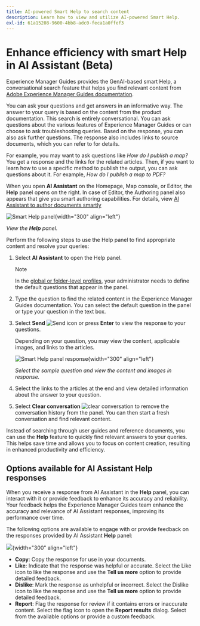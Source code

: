```yaml
---
title: AI-powered Smart Help to search content
description: Learn how to view and utilize AI-powered Smart Help.
exl-id: 61a15208-9600-4bb8-adc0-feca1a0ffef3
---
```

# Enhance efficiency with smart Help in AI Assistant (Beta)

Experience Manager Guides provides the GenAI-based smart Help, a conversational search feature that helps you find relevant content from [Adobe Experience Manager Guides documentation](https://experienceleague.adobe.com/en/docs/experience-manager-guides/using/overview).

You can ask your questions and get answers in an informative way. The answer to your query is based on the content from the product documentation. This search is entirely conversational. You can ask questions about the various features of Experience Manager Guides or can choose to ask troubleshooting queries. Based on the response, you can also ask further questions. The response also includes links to source documents, which you can refer to for details. 

For example, you may want to ask questions like *How do I publish a map?* You get a response and the links for the related articles. Then, if you want to learn how to use a specific method to publish the output, you can ask questions about it. For example, *How do I publish a map to PDF?* 

When you open **AI Assistant** on the Homepage, Map console, or Editor, the **Help** panel opens on the right. In case of Editor, the Authoring panel also appears that give you smart authoring capabilities. For details, view [AI Assistant to author documents smartly](./ai-assistant-right-panel.md)

![Smart Help panel](images/smart-help-panel.png){width="300" align="left"}

*View the **Help** panel.*

Perform the following steps to use the Help panel to find appropriate content and resolve your queries:

1. Select **AI Assistant** to open the Help panel. 

    >[!NOTE]
    >
    > In the [global or folder-level profiles](../cs-install-guide/conf-folder-level.md#conf-ai-guides-assistant), your administrator needs to define the default questions that appear in the panel. 

  1. Type the question to find the related content in the Experience Manager Guides documentation. You can select the default question in the panel or type your question in the text box.

  1. Select **Send**  ![Send icon](images/send-icon.svg)  or press **Enter**  to view the response to your questions.
  
      Depending on your question, you may view the content, applicable images, and links to the articles.

        ![Smart Help panel response](images/smart-help-panel-response.png){width="300" align="left"}


        *Select the sample question and view the content and images in response.* 
      
1. Select the links to the articles at the end and view detailed information about the answer to your question.


1. Select **Clear conversation** ![clear conversation](images/clear-conversation-icon.svg) to remove the conversation history from the panel. You can then start a fresh conversation and find relevant content. 

Instead of searching through user guides and reference documents, you can use the **Help** feature to quickly find relevant answers to your queries. This helps save time and allows you to focus on content creation, resulting in enhanced productivity and efficiency.

## Options available for AI Assistant Help responses

When you receive a response from AI Assistant in the **Help** panel, you can interact with it or provide feedback to enhance its accuracy and reliability. Your feedback helps the Experience Manager Guides team enhance the accuracy and relevance of AI Assistant responses, improving its performance over time. 

The following options are available to engage with or provide feedback on the responses provided by AI Assistant **Help** panel:

![](images/ai-assistant-response-options.png){width="300" align="left"}

- **Copy**: Copy the response for use in your documents.
- **Like**: Indicate that the response was helpful or accurate. Select the Like icon to like the response and use the **Tell us more** option to provide detailed feedback.  
- **Dislike**: Mark the response as unhelpful or incorrect. Select the Dislike icon to like the response and use the **Tell us more** option to provide detailed feedback.  
- **Report**: Flag the response for review if it contains errors or inaccurate content. Select the flag icon to open the **Report results** dialog. Select from the available options or provide a custom feedback. 